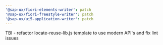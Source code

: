```yaml
---
'@sap-ux/fiori-elements-writer': patch
'@sap-ux/fiori-freestyle-writer': patch
'@sap-ux/ui5-application-writer': patch
---
```


TBI - refactor locate-reuse-lib.js template to use modern API's and fix lint issues
